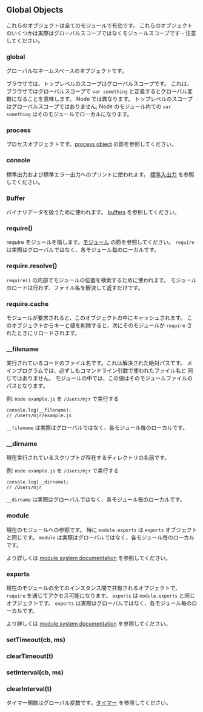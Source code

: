 ## Global Objects

<!--

These objects are available in all modules. Some of these objects aren't
actually in the global scope but in the module scope - this will be noted.

-->
これらのオブジェクトは全てのモジュールで有効です。
これらのオブジェクトのいくつかは実際はグローバルスコープではなくモジュールスコープです - 注意してください。

### global

<!--

The global namespace object.

In browsers, the top-level scope is the global scope. That means that in
browsers if you're in the global scope `var something` will define a global
variable. In Node this is different. The top-level scope is not the global
scope; `var something` inside a Node module will be local to that module.

-->
グローバルなネームスペースのオブジェクトです。

ブラウザでは、トップレベルのスコープはグローバルスコープです。
これは、ブラウザではグローバルスコープで `var something` と定義するとグローバル変数になることを意味します。
Node では異なります。
トップレベルのスコープはグローバルスコープではありません;
Node のモジュール内での `var something` はそのモジュールでローカルになります。

### process

<!--

The process object. See the [process object](process.html#process) section.

-->
プロセスオブジェクトです。[process object](process.html#process) の節を参照してください。

### console

<!--

Used to print to stdout and stderr. See the [stdio](stdio.html) section.

-->
標準出力および標準エラー出力へのプリントに使われます。
[標準入出力](stdio.html) を参照してください。

### Buffer

<!--

Used to handle binary data. See the [buffers](buffers.html) section.

-->
バイナリデータを扱うために使われます。
[buffers](buffers.html) を参照してください。

### require()

<!--

To require modules. See the [Modules](modules.html#modules) section.
`require` isn't actually a global but rather local to each module.

-->
require モジュールを指します。[モジュール](modules.html#modules) の節を参照してください。
`require` は実際はグローバルではなく、各モジュール毎のローカルです。

### require.resolve()

<!--

Use the internal `require()` machinery to look up the location of a module,
but rather than loading the module, just return the resolved filename.

-->
`require()` の内部でモジュールの位置を検索するために使われます。
モジュールのロードは行わず、ファイル名を解決して返すだけです。

### require.cache

<!--

Modules are cached in this object when they are required. By deleting a key
value from this object, the next `require` will reload the module.

-->
モジュールが要求されると、このオブジェクトの中にキャッシュされます。
このオブジェクトからキーと値を削除すると、次にそのモジュールが
`require` されたときにリロードされます。

### __filename

<!--

The filename of the code being executed.  This is the resolved absolute path
of this code file.  For a main program this is not necessarily the same
filename used in the command line.  The value inside a module is the path
to that module file.

-->
実行されているコードのファイル名です。これは解決された絶対パスです。
メインプログラムでは、必ずしもコマンドライン引数で使われたファイル名と
同じではありません。
モジュールの中では、この値はそのモジュールファイルのパスとなります。

<!--

Example: running `node example.js` from `/Users/mjr`

-->
例: `node example.js` を `/Users/mjr` で実行する

    console.log(__filename);
    // /Users/mjr/example.js

<!--

`__filename` isn't actually a global but rather local to each module.

-->
`__filename` は実際はグローバルではなく、各モジュール毎のローカルです。

### __dirname

<!--

The name of the directory that the currently executing script resides in.

-->
現在実行されているスクリプトが存在するディレクトリの名前です。

<!--

Example: running `node example.js` from `/Users/mjr`

-->
例: `node example.js` を `/Users/mjr` で実行する

    console.log(__dirname);
    // /Users/mjr

<!--

`__dirname` isn't actually a global but rather local to each module.

-->
`__dirname` は実際はグローバルではなく、各モジュール毎のローカルです。


### module

<!--

A reference to the current module. In particular
`module.exports` is the same as the `exports` object.
`module` isn't actually a global but rather local to each module.

See the [module system documentation](modules.html) for more
information.

-->
現在のモジュールへの参照です。
特に `module.exports` は `exports` オブジェクトと同じです。
`module` は実際はグローバルではなく、各モジュール毎のローカルです。

より詳しくは [module system documentation](modules.html) を参照してください。


### exports

<!--

An object which is shared between all instances of the current module and
made accessible through `require()`.
`exports` is the same as the `module.exports` object.
`exports` isn't actually a global but rather local to each module.

See the [module system documentation](modules.html) for more
information.
-->

現在のモジュールの全てのインスタンス間で共有されるオブジェクトで、
`require` を通じてアクセス可能になります。
`exports` は `module.exports` と同じオブジェクトです。
`exports` は実際はグローバルではなく、各モジュール毎のローカルです。

より詳しくは [module system documentation](modules.html) を参照してください。


### setTimeout(cb, ms)
### clearTimeout(t)
### setInterval(cb, ms)
### clearInterval(t)

<!--

The timer functions are global variables. See the [timers](timers.html) section.
-->
タイマー関数はグローバル変数です。[タイマー](timers.html) を参照してください。
